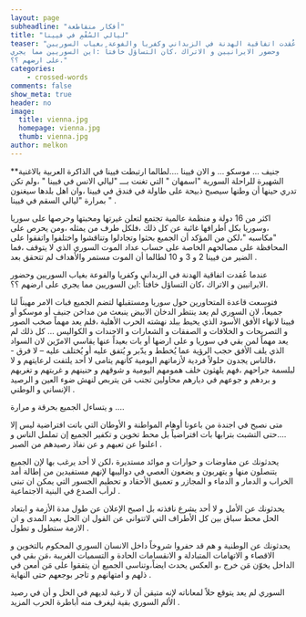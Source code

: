 ```yaml
---
layout: page
subheadline: "أفكار متقاطعة"
title: "ليالي السُقْمِ في فيينا"
teaser: "عندما عُقدت اتفاقية الهدنة في الزبداني وكفريا والفوعة بغياب السوريين
وحضور الايرانيين و الاتراك ،كان التساؤل خافتاً :اين السوريين مما يجري
على ارضهم ؟؟."
categories:
    - crossed-words
comments: false
show_meta: true
header: no
image:
  title: vienna.jpg
  homepage: vienna.jpg
  thumb: vienna.jpg
author: melkon
---
```





\*\*جنيف ... موسكو ... و الان فيينا ....لطالما ارتبطت فيينا في الذاكرة
العربية بالاغنية الشهيرة للراحلة السورية "اسمهان " التي تغنت بـــ "ليالي
الانس في فيينا " ،ولم تكن تدري حينها أن وطنها سيصبح ذبيحة على طاولة في
فندق في فيينا ،وان اهل بلدها سيغنون بمرارة "ليالي السقم في فيينا " .

اكثر من 16 دولة و منظمة عالمية تجتمع لتعلن غيرتها ومحبتها وحرصها على
سوريا ،وسوريا بكل أطرافها غائبة عن كل ذلك ،فلكل طرف من يمثله ،ومن يحرص
على "مكاسبه "،لكن من المؤكد أن الجميع بحثوا وتجادلوا وتناقشوا واختلفوا
واتفقوا على المحافظة على مصالحهم الخاصة على حساب عداد الموت السوري الذي
لا يتوقف ،فما الضير من فيينا 2 و 3 و 10 لطالما أن الموت مستمر والأهداف
لم تتحقق بعد .

عندما عُقدت اتفاقية الهدنة في الزبداني وكفريا والفوعة بغياب السوريين
وحضور الايرانيين و الاتراك ،كان التساؤل خافتاً :اين السوريين مما يجري
على ارضهم ؟؟.

فتوسعت قاعدة المتحاورين حول سوريا ومستقبلها لتضم الجميع فبات الامر
مهيناً لنا جميعاً، لان السوري لم يعد ينتظر الدخان الابيض ينبعث من مداخن
جنيف أو موسكو أو فيينا لانهاء الأفق الأسود الذي يحيط ببلد نهشته الحرب
الأهلية ،فلم يعد مهماً صخب الصور و التصريحات و الخلافات و الصفقات و
الشعارات و الاجندات و الكواليس ... كل ذلك لم يعد مهماً لمن بقي في سوريا
و على ارضها أو بات بعيداً عنها يقاسي الامرّين لان السواد الذي يلف الأفق
حجب الرؤية عما يُخطط و يدّبر و يُتفق عليه أو يُختلف عليه – لا فرق -
،فالناس يجدون حلولاً فردية لأزماتهم اليومية كأنهم يتامى لا أحد يلتفت
لرعايتهم و لا لبلسمة جراحهم ،فهم يلهثون خلف همومهم اليومية و شوقهم و
حنينهم و غربتهم و تغربهم و بردهم و جوعهم في ديارهم محاولين تجنب مَن
يتربص لنهش ضوء العين و الرصيد الإنساني و الوطني .

و يتساءل الجميع بحرقة و مرارة ....

متى نصبح في اجندة من باعونا أوهام المواطنة و الأوطان التي باتت افتراضية
ليس إلا ....حتى التشبث بترابها بات افتراضياً بل محط تخوين و تكفير الجميع
إن تململ الناس و اعلنوا عن تعبهم و عن نفاذ رصيدهم من الصبر .

يحدثونك عن مفاوضات و حوارات و موائد مستديرة ،لكن لا أحد يرغب بها لإن
الجميع يتنصلون منها و يتهربون و يضعون العصي في دواليبها لإنهم مستفيدين
من إطالة أمد الخراب و الدمار و الدماء و المجازر و تعميق الأحقاد و تحطيم
الجسور التي يمكن ان تبنى لرأب الصدع في البنية الاجتماعية .

يحدثونك عن الأمل و لا أحد يشرع نافذته بل اصبح الإعلان عن طول مدة الأزمة
و ابتعاد الحل محط سباق بين كل الأطراف التي لاتتوانى عن القول ان الحل
بعيد المدى و ان الازمة ستطول و تطول .

يحدثونك عن الوطنية و هم قد حفروا شروخاً داخل الانسان السوري المحكوم
بالتخوين و الاقصاء و الاتهامات المتبادلة و الانقسامات الحادة و التسميات
الغريبة ،مَن بقي في الداخل يخوّن مَن خرج ،و العكس يحدث ايضاً،وتناسى
الجميع أن يتفقوا على مَن أمعن في ذلهم و امتهانهم و تاجر بوجعهم حتى
النهاية .

السوري لم يعد يتوقع حلاً لمعاناته لإنه متيقن أن لا رغبة لديهم في الحل و
أن في رصيد الألم السوري بقية ليغرف منه أباطرة الحرب المزيد .
